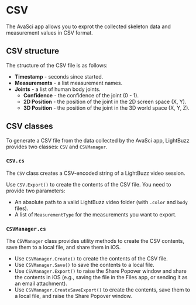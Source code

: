 # CSV

The AvaSci app allows you to exprot the collected skeleton data and measurement values in CSV format.

## CSV structure

The structure of the CSV file is as follows:

- **Timestamp** - seconds since started.
- **Measurements** - a list measurement names.
- **Joints** - a list of human body joints.
   - **Confidence** - the confidence of the joint (0 - 1).
   - **2D Position** - the position of the joint in the 2D screen space (X, Y).
   - **3D Position** - the position of the joint in the 3D world space (X, Y, Z).

## CSV classes

To generate a CSV file from the data collected by the AvaSci app, LightBuzz provides two classes: `CSV` and `CSVManager`.

### `CSV.cs`

The `CSV` class creates a CSV-encoded string of a LightBuzz video session.

Use `CSV.Export()` to create the contents of the CSV file. You need to provide two parameters:

- An absolute path to a valid LightBuzz video folder (with `.color` and `body` files).
- A list of `MeasurementType` for the measurements you want to export.

### `CSVManager.cs`

The `CSVManager` class provides utility methods to create the CSV contents, save them to a local file, and share them in iOS.

- Use `CSVManager.Create()` to create the contents of the CSV file.
- Use `CSVManager.Save()` to save the contents to a local file.
- Use `CSVManager.Export()` to raise the Share Popover window and share the contents in iOS (e.g., saving the file in the Files app, or sending it as an email attachment).
- Use `CSVManager.CreateSaveExport()` to create the contents, save them to a local file, and raise the Share Popover window.

